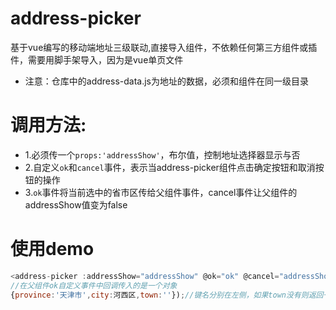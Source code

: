 # address-picker
基于vue编写的移动端地址三级联动,直接导入组件，不依赖任何第三方组件或插件，需要用脚手架导入，因为是vue单页文件
* 注意：仓库中的address-data.js为地址的数据，必须和组件在同一级目录
# 调用方法:
* 1.必须传一个`props:'addressShow'`，布尔值，控制地址选择器显示与否
* 2.自定义`ok`和`cancel`事件，表示当address-picker组件点击确定按钮和取消按钮的操作
* 3.`ok`事件将当前选中的省市区传给父组件事件，cancel事件让父组件的addressShow值变为false
# 使用demo
```javascript
<address-picker :addressShow="addressShow" @ok="ok" @cancel="addressShow=false"></address-picker>
//在父组件ok自定义事件中回调传入的是一个对象
{province:'天津市',city:河西区,town:''});//键名分别在左侧，如果town没有则返回一个空字符串
